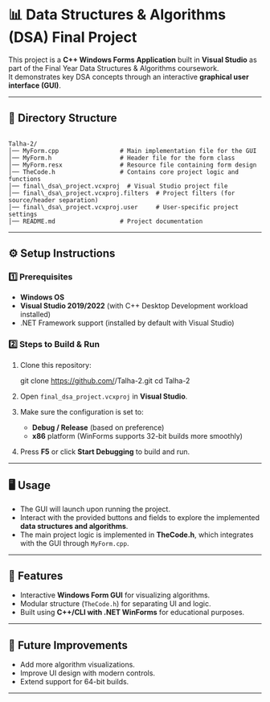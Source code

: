 
# 📊 Data Structures & Algorithms (DSA) Final Project

This project is a **C++ Windows Forms Application** built in **Visual Studio** as part of the Final Year Data Structures & Algorithms coursework.  
It demonstrates key DSA concepts through an interactive **graphical user interface (GUI)**.

---

## 📂 Directory Structure

```

Talha-2/
│── MyForm.cpp                 # Main implementation file for the GUI
│── MyForm.h                   # Header file for the form class
│── MyForm.resx                # Resource file containing form design
│── TheCode.h                  # Contains core project logic and functions
│── final\_dsa\_project.vcxproj  # Visual Studio project file
│── final\_dsa\_project.vcxproj.filters  # Project filters (for source/header separation)
│── final\_dsa\_project.vcxproj.user     # User-specific project settings
│── README.md                  # Project documentation

````

---

## ⚙️ Setup Instructions

### 1️⃣ Prerequisites
- **Windows OS**
- **Visual Studio 2019/2022** (with C++ Desktop Development workload installed)
- .NET Framework support (installed by default with Visual Studio)

### 2️⃣ Steps to Build & Run
1. Clone this repository:
   
   git clone https://github.com/<your-username>/Talha-2.git
   cd Talha-2


2. Open `final_dsa_project.vcxproj` in **Visual Studio**.
3. Make sure the configuration is set to:

   * **Debug / Release** (based on preference)
   * **x86** platform (WinForms supports 32-bit builds more smoothly)
4. Press **F5** or click **Start Debugging** to build and run.

---

## 🖥️ Usage

* The GUI will launch upon running the project.
* Interact with the provided buttons and fields to explore the implemented **data structures and algorithms**.
* The main project logic is implemented in **TheCode.h**, which integrates with the GUI through `MyForm.cpp`.

---

## 🚀 Features

* Interactive **Windows Form GUI** for visualizing algorithms.
* Modular structure (`TheCode.h`) for separating UI and logic.
* Built using **C++/CLI with .NET WinForms** for educational purposes.

---

## 🔮 Future Improvements

* Add more algorithm visualizations.
* Improve UI design with modern controls.
* Extend support for 64-bit builds.

---

